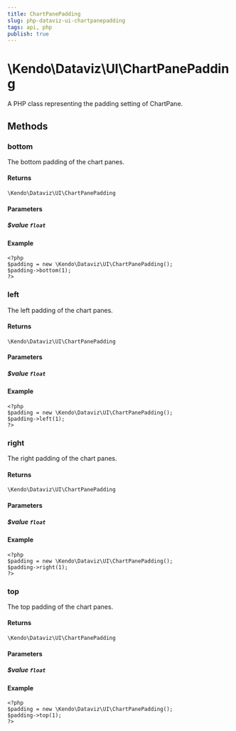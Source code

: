 ```yaml
---
title: ChartPanePadding
slug: php-dataviz-ui-chartpanepadding
tags: api, php
publish: true
---
```


# \Kendo\Dataviz\UI\ChartPanePadding

A PHP class representing the padding setting of ChartPane.


## Methods

### bottom
The bottom padding of the chart panes.

#### Returns
`\Kendo\Dataviz\UI\ChartPanePadding`

#### Parameters

##### $value `float`



#### Example 
    <?php
    $padding = new \Kendo\Dataviz\UI\ChartPanePadding();
    $padding->bottom(1);
    ?>

### left
The left padding of the chart panes.

#### Returns
`\Kendo\Dataviz\UI\ChartPanePadding`

#### Parameters

##### $value `float`



#### Example 
    <?php
    $padding = new \Kendo\Dataviz\UI\ChartPanePadding();
    $padding->left(1);
    ?>

### right
The right padding of the chart panes.

#### Returns
`\Kendo\Dataviz\UI\ChartPanePadding`

#### Parameters

##### $value `float`



#### Example 
    <?php
    $padding = new \Kendo\Dataviz\UI\ChartPanePadding();
    $padding->right(1);
    ?>

### top
The top padding of the chart panes.

#### Returns
`\Kendo\Dataviz\UI\ChartPanePadding`

#### Parameters

##### $value `float`



#### Example 
    <?php
    $padding = new \Kendo\Dataviz\UI\ChartPanePadding();
    $padding->top(1);
    ?>

 
